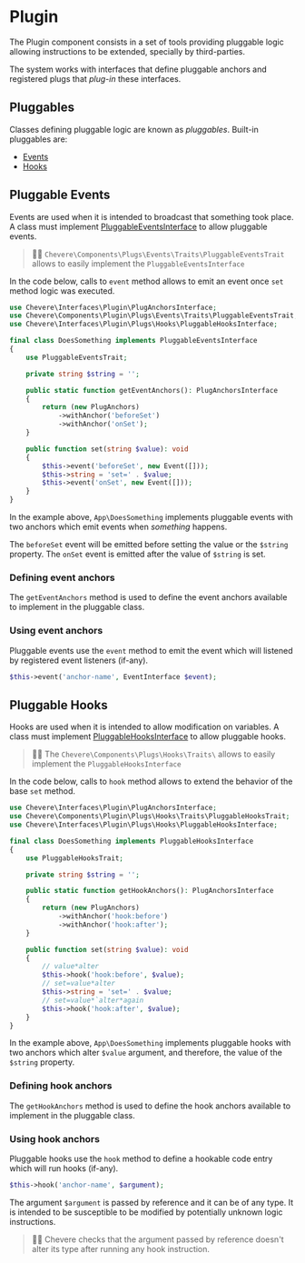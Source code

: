 # Plugin

The Plugin component consists in a set of tools providing pluggable logic allowing instructions to be extended, specially by third-parties.

The system works with interfaces that define pluggable anchors and registered plugs that *plug-in* these interfaces.

## Pluggables

Classes defining pluggable logic are known as _pluggables_. Built-in pluggables are:

- [Events](#pluggable-events)
- [Hooks](#pluggable-hooks)

## Pluggable Events

Events are used when it is intended to broadcast that something took place. A class must implement [PluggableEventsInterface](../reference/Chevere/Interfaces/Plugin/Plugs/EventListener/PluggableEventsInterface.md) to allow pluggable events.

> 👍🏾 `Chevere\Components\Plugs\Events\Traits\PluggableEventsTrait` allows to easily implement the `PluggableEventsInterface`

In the code below, calls to `event` method allows to emit an event once `set` method logic was executed.

```php
use Chevere\Interfaces\Plugin\PlugAnchorsInterface;
use Chevere\Components\Plugin\Plugs\Events\Traits\PluggableEventsTrait;
use Chevere\Interfaces\Plugin\Plugs\Hooks\PluggableHooksInterface;

final class DoesSomething implements PluggableEventsInterface
{
    use PluggableEventsTrait;

    private string $string = '';

    public static function getEventAnchors(): PlugAnchorsInterface
    {
        return (new PlugAnchors)
            ->withAnchor('beforeSet')
            ->withAnchor('onSet');
    }

    public function set(string $value): void
    {
        $this->event('beforeSet', new Event([]));
        $this->string = 'set=' . $value;
        $this->event('onSet', new Event([]));
    }
}
```

In the example above, `App\DoesSomething` implements pluggable events with two anchors which emit events when _something_ happens.

The `beforeSet` event will be emitted before setting the value or the `$string` property. The `onSet` event is emitted after the value of `$string` is set.

### Defining event anchors

The `getEventAnchors` method is used to define the event anchors available to implement in the pluggable class.

### Using event anchors

Pluggable events use the `event` method to emit the event which will listened by registered event listeners (if-any).

```php
$this->event('anchor-name', EventInterface $event);
```

## Pluggable Hooks

Hooks are used when it is intended to allow modification on variables. A class must implement [PluggableHooksInterface](../reference/Chevere/Interfaces/Plugin/Plugs/Hooks/PluggableHooksInterface.md) to allow pluggable hooks.

> 👍🏾 The `Chevere\Components\Plugs\Hooks\Traits\` allows to easily implement the `PluggableHooksInterface`

In the code below, calls to `hook` method allows to extend the behavior of the base `set` method.

```php
use Chevere\Interfaces\Plugin\PlugAnchorsInterface;
use Chevere\Components\Plugin\Plugs\Hooks\Traits\PluggableHooksTrait;
use Chevere\Interfaces\Plugin\Plugs\Hooks\PluggableHooksInterface;

final class DoesSomething implements PluggableHooksInterface
{
    use PluggableHooksTrait;

    private string $string = '';

    public static function getHookAnchors(): PlugAnchorsInterface
    {
        return (new PlugAnchors)
            ->withAnchor('hook:before')
            ->withAnchor('hook:after');
    }

    public function set(string $value): void
    {
        // value*alter
        $this->hook('hook:before', $value);
        // set=value*alter
        $this->string = 'set=' . $value;
        // set=value*`alter*again
        $this->hook('hook:after', $value);
    }
}
```

In the example above, `App\DoesSomething` implements pluggable hooks with two anchors which alter `$value` argument, and therefore, the value of the `$string` property.

### Defining hook anchors

The `getHookAnchors` method is used to define the hook anchors available to implement in the pluggable class.

### Using hook anchors

Pluggable hooks use the `hook` method to define a hookable code entry which will run hooks (if-any).

```php
$this->hook('anchor-name', $argument);
```

The argument `$argument` is passed by reference and it can be of any type. It is intended to be susceptible to be modified by potentially unknown logic instructions.

> 👍🏾 Chevere checks that the argument passed by reference doesn't alter its type after running any hook instruction.
